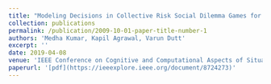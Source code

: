 ```yaml
---
title: "Modeling Decisions in Collective Risk Social Dilemma Games for Climate Change using Reinforcement Learning."
collection: publications
permalink: /publication/2009-10-01-paper-title-number-1
authors: 'Medha Kumar, Kapil Agrawal, Varun Dutt'
excerpt: ''
date: 2019-04-08
venue: 'IEEE Conference on Cognitive and Computational Aspects of Situation Management (CogSIMA) 2019'
paperurl: '[pdf](https://ieeexplore.ieee.org/document/8724273)'
---
```



